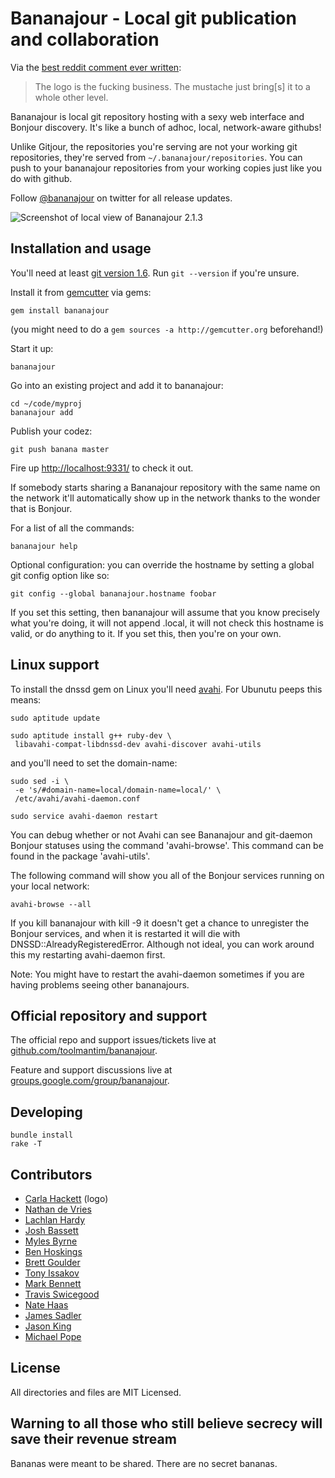 Bananajour - Local git publication and collaboration
====================================================

Via the [best reddit comment ever written](http://www.reddit.com/r/programming/comments/9txsd/git_bonjour_bananajour_version_22_released/c0efrxz):

> The logo is the fucking business. The mustache just bring[s] it to a whole
> other level.

Bananajour is local git repository hosting with a sexy web interface and Bonjour discovery. It's like a bunch of adhoc, local, network-aware githubs!

Unlike Gitjour, the repositories you're serving are not your working git repositories, they're served from `~/.bananajour/repositories`. You can push to your bananajour repositories from your working copies just like you do with github.

Follow [@bananajour](http://twitter.com/bananajour) on twitter for all release updates.

![Screenshot of local view of Bananajour 2.1.3](http://cloud.github.com/downloads/toolmantim/bananajour/screenshot.png)

Installation and usage
----------------------

You'll need at least [git version 1.6](http://git-scm.com/). Run `git --version` if you're unsure.

Install it from [gemcutter](http://gemcutter.org/) via gems:

    gem install bananajour

(you might need to do a `gem sources -a http://gemcutter.org` beforehand!)

Start it up:

    bananajour

Go into an existing project and add it to bananajour:

    cd ~/code/myproj
    bananajour add

Publish your codez:

    git push banana master

Fire up [http://localhost:9331/](http://localhost:9331/) to check it out.

If somebody starts sharing a Bananajour repository with the same name on the
network it'll automatically show up in the network thanks to the wonder that is Bonjour.

For a list of all the commands:

    bananajour help

Optional configuration: you can override the hostname by setting a global git config option like so:

    git config --global bananajour.hostname foobar

If you set this setting, then bananajour will assume that you know precisely what you're doing, it will not append .local, it will not check this hostname is valid, or do anything to it.  If you set this, then you're on your own.

Linux support
-------------

To install the dnssd gem on Linux you'll need [avahi](http://avahi.org/). For Ubunutu peeps this means:

    sudo aptitude update

    sudo aptitude install g++ ruby-dev \
     libavahi-compat-libdnssd-dev avahi-discover avahi-utils

and you'll need to set the domain-name:

    sudo sed -i \
     -e 's/#domain-name=local/domain-name=local/' \
     /etc/avahi/avahi-daemon.conf

    sudo service avahi-daemon restart

You can debug whether or not Avahi can see Bananajour and git-daemon Bonjour statuses using the command 'avahi-browse'.  This command can be found in the package 'avahi-utils'.

The following command will show you all of the Bonjour services running on your local network:

    avahi-browse --all

If you kill bananajour with kill -9 it doesn't get a chance to unregister the Bonjour services, and when it is restarted it will die with DNSSD::AlreadyRegisteredError.  Although not ideal, you can work around this my restarting avahi-daemon first.

Note: You might have to restart the avahi-daemon sometimes if you are having problems seeing other bananajours.

Official repository and support
-------------------------------

The official repo and support issues/tickets live at [github.com/toolmantim/bananajour](http://github.com/toolmantim/bananajour).

Feature and support discussions live at [groups.google.com/group/bananajour](http://groups.google.com/group/bananajour).

Developing
----------

    bundle install
    rake -T

Contributors
------------

* [Carla Hackett](http://carlahackettdesign.com/) (logo)
* [Nathan de Vries](http://github.com/atnan)
* [Lachlan Hardy](http://github.com/lachlanhardy)
* [Josh Bassett](http://github.com/nullobject)
* [Myles Byrne](http://github.com/quackingduck)
* [Ben Hoskings](http://github.com/benhoskings)
* [Brett Goulder](http://github.com/brettgo1)
* [Tony Issakov](https://github.com/tissak)
* [Mark Bennett](http://github.com/MarkBennett)
* [Travis Swicegood](http://github.com/tswicegood)
* [Nate Haas](http://github.com/natehaas)
* [James Sadler](http://github.com/freshtonic)
* [Jason King](http://github.com/JasonKing)
* [Michael Pope](http://github.com/map7)

License
-------

All directories and files are MIT Licensed.

Warning to all those who still believe secrecy will save their revenue stream
-----------------------------------------------------------------------------
Bananas were meant to be shared. There are no secret bananas.
